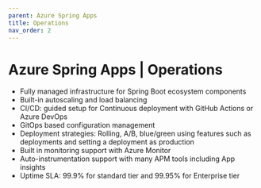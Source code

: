 ```yaml
---
parent: Azure Spring Apps
title: Operations
nav_order: 2
---
```

# Azure Spring Apps | Operations
* Fully managed infrastructure for Spring Boot ecosystem components
* Built-in autoscaling and load balancing
* CI/CD: guided setup for Continuous deployment with GitHub Actions or Azure DevOps
* GitOps based configuration management
* Deployment strategies: Rolling, A/B, blue/green using features such as deployments and setting a deployment as production
* Built in monitoring support with Azure Monitor​
* Auto-instrumentation support with many APM tools including App insights
* Uptime SLA: 99.9% for standard tier and 99.95% for Enterprise tier
